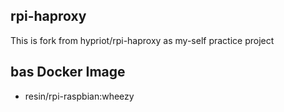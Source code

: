 ## rpi-haproxy
This is fork from hypriot/rpi-haproxy as my-self practice project


## bas Docker Image
* resin/rpi-raspbian:wheezy



